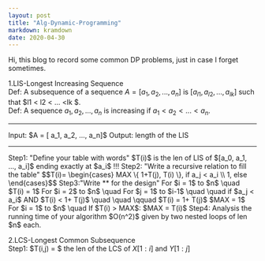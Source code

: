 ```yaml
---
layout: post
title: "Alg-Dynamic-Programming"
markdown: kramdown
date: 2020-04-30
---
```


Hi, this blog to record some common DP problems, just in case I forget sometimes.

1.LIS-Longest Increasing Sequence  
Def: A subsequence of a sequence $A = [ a_1, a_2, ..., a_n ]$ is $[ a_{l1}, a_{l2}, ..., a_{lk} ]$ such that $l1 < l2 < ... <lk $.  
Def: A sequence ${a_1, a_2, ..., a_n}$ is increasing if $a_1 < a_2 < ... < a_n$.  
<hr />
Input: $A = [ a_1, a_2, ..., a_n]$  
Output: length of the LIS  
<hr />  
Step1: "Define your table with words"  
$T(i)$ is the len of LIS of $[a_0, a_1, ..., a_i]$ ending exactly at $a_i$ !!!  
Step2: "Write a recursive relation to fill the table"  
$$T(i)=
\begin{cases}
MAX \{ 1+T(j), T(i) \}, if a_j < a_i \\
1, else 
\end{cases}$$  
Step3:"Write ** for the design"  
For $i = 1$ to $n$  
\quad $T(i) = 1$  
For $i = 2$ to $n$  
\quad For $j = 1$ to $i-1$  
\quad \quad if $a_j < a_i$ AND $T(i) < 1+ T(j)$
\quad \quad \qquad $T(i) = 1+ T(j)$
$MAX = 1$  
For $i = 1$ to $n$  
\quad If $T(i) > MAX$: $MAX = T(i)$  
Step4: Analysis the running time of your algorithm  
$O(n^2)$ given by two nested loops of len $n$ each.

2.LCS-Longest Common Subsequence  
Step1: $T(i,j) = $ the len of the LCS of $X[ 1:i ]$  and $Y[ 1:j ]$



